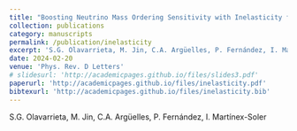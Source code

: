 ```yaml
---
title: "Boosting Neutrino Mass Ordering Sensitivity with Inelasticity for Atmospheric Neutrino Oscillation Measurement"
collection: publications
category: manuscripts
permalink: /publication/inelasticity
excerpt: 'S.G. Olavarrieta, M. Jin, C.A. Argüelles, P. Fernández, I. Martínex-Soler'
date: 2024-02-20
venue: 'Phys. Rev. D Letters'
# slidesurl: 'http://academicpages.github.io/files/slides3.pdf'
paperurl: 'http://academicpages.github.io/files/inelasticity.pdf'
bibtexurl: 'http://academicpages.github.io/files/inelasticity.bib'
---
```

S.G. Olavarrieta, M. Jin, C.A. Argüelles, P. Fernández, I. Martínex-Soler